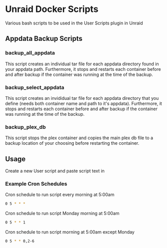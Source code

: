 # Unraid Docker Scripts

Various bash scripts to be used in the User Scripts plugin in Unraid


## Appdata Backup Scripts

### backup_all_appdata

This script creates an individual tar file for each appdata directory found in your appdata path.  Furthermore, it stops and restarts each container before and after backup if the container was running at the time of the backup.

### backup_select_appdata

This script creates an invididual tar file for each appdata directory that you define (needs both container name and path to it's appdata).  Furthermore, it stops and restarts each container before and after backup if the container was running at the time of the backup.

### backup_plex_db

This script stops the plex container and copies the main plex db file to a backup location of your choosing before restarting the container.


## Usage

Create a new User script and paste script text in

### Example Cron Schedules

Cron schedule to run script every morning at 5:00am

```bash
0 5 * * *
```

Cron schedule to run script Monday morning at 5:00am

```bash
0 5 * * 1
```

Cron schedule to run script morning at 5:00am except Monday

```bash
0 5 * * 0,2-6
```
